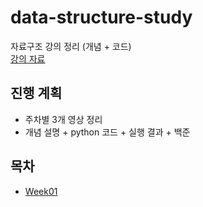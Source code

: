 # data-structure-study
자료구조 강의 정리 (개념 + 코드)  
[강의 자료](https://www.youtube.com/@ChanSuShin)

## 진행 계획
- 주차별 3개 영상 정리
- 개념 설명 + python 코드 + 실행 결과 + 백준

## 목차
- [Week01](./Week01)

